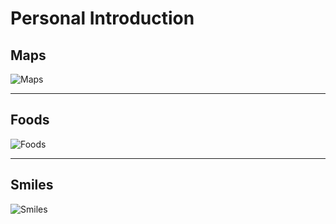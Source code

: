 # Personal Introduction

## Maps 

![Maps](https://github.com/user-attachments/assets/b5d792b8-c04c-45ad-a94e-80c309d17e93)

---

## Foods 

![Foods](https://github.com/user-attachments/assets/e677cd9e-0111-45b8-b782-f1f073a7818d)

---

## Smiles 

![Smiles](https://github.com/user-attachments/assets/fa419182-575f-4eb1-a9e6-d241345b5fdc)
